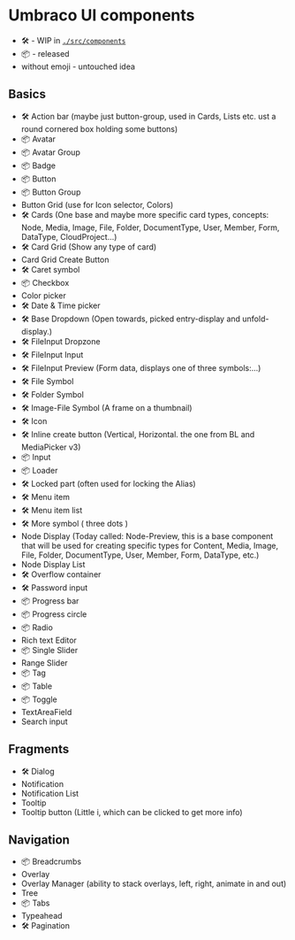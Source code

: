 # Umbraco UI components

- :hammer_and_wrench: - WIP in [`./src/components`](https://github.com/umbraco/Umbraco.UI/tree/dev/src/components)
- :package: - released
- without emoji - untouched idea

## Basics

- :hammer_and_wrench: Action bar (maybe just button-group, used in Cards, Lists etc. ust a round cornered box holding some buttons)
- :package: Avatar
- :package: Avatar Group
- :package: Badge
- :package: Button
- :package: Button Group
- Button Grid (use for Icon selector, Colors)
- :hammer_and_wrench: Cards (One base and maybe more specific card types, concepts: Node, Media, Image, File, Folder, DocumentType, User, Member, Form, DataType, CloudProject...)
- :hammer_and_wrench: Card Grid (Show any type of card)
- Card Grid Create Button
- :hammer_and_wrench: Caret symbol
- :package: Checkbox
- Color picker
- :hammer_and_wrench: Date & Time picker
- :hammer_and_wrench: Base Dropdown (Open towards, picked entry-display and unfold-display.)
- :hammer_and_wrench: FileInput Dropzone
- :hammer_and_wrench: FileInput Input
- :hammer_and_wrench: FileInput Preview (Form data, displays one of three symbols:...)
- :hammer_and_wrench: File Symbol
- :hammer_and_wrench: Folder Symbol
- :hammer_and_wrench: Image-File Symbol (A frame on a thumbnail)
- :hammer_and_wrench: Icon
- :hammer_and_wrench: Inline create button (Vertical, Horizontal. the one from BL and MediaPicker v3)
- :package: Input
- :package: Loader
- :hammer_and_wrench: Locked part (often used for locking the Alias)
- :hammer_and_wrench: Menu item
- :hammer_and_wrench: Menu item list
- :hammer_and_wrench: More symbol ( three dots )
- Node Display (Today called: Node-Preview, this is a base component that will be used for creating specific types for Content, Media, Image, File, Folder, DocumentType, User, Member, Form, DataType, etc.)
- Node Display List
- :hammer_and_wrench: Overflow container
- :hammer_and_wrench: Password input
- :package: Progress bar
- :package: Progress circle
- :package: Radio
- Rich text Editor
- :package: Single Slider
- Range Slider
- :package: Tag
- :package: Table
- :package: Toggle
- TextAreaField
- Search input

## Fragments

- :hammer_and_wrench: Dialog
- Notification
- Notification List
- Tooltip
- Tooltip button (Little i, which can be clicked to get more info)

## Navigation

- :package: Breadcrumbs
- Overlay
- Overlay Manager (ability to stack overlays, left, right, animate in and out)
- Tree
- :package: Tabs
- Typeahead
- :hammer_and_wrench: Pagination
